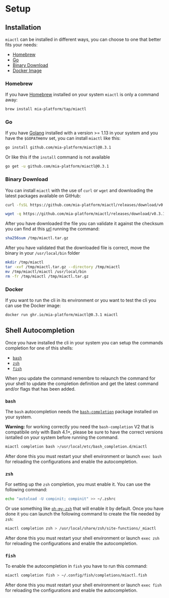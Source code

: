 # Setup

## Installation

`miactl` can be installed in different ways, you can choose to one that better fits your needs:

- [Homebrew](#homebrew)
- [Go](#go)
- [Binary Download](#binary-download)
- [Docker Image](#docker)

### Homebrew

If you have [Homebrew] installed on your system `miactl` is only a command away:

```sh
brew install mia-platform/tap/miactl
```

### Go

If you have [Golang] installed with a version >= 1.13 in your system and you have the `$GOPATH`env set, you can
install `miactl` like this:

```sh
go install github.com/mia-platform/miactl@0.3.1
```

Or like this if the `install` command is not available

```sh
go get -u github.com/mia-platform/miactl@0.3.1
```

### Binary Download

You can install `miactl` with the use of `curl` or `wget` and downloading the latest packages available on GitHub:

```sh
curl -fsSL https://github.com/mia-platform/miactl/releases/download/v0.3.1/miactl_$(uname)_$(uname -m).tar.gz -o /tmp/miactl.tar.gz
```

```sh
wget -q https://github.com/mia-platform/miactl/releases/download/v0.3.1/miactl_$(uname)_$(uname -m).tar.gz -O /tmp/miactl.tar.gz
```

After you have downloaded the file you can validate it against the checksum you can find at this [url] running the
command:

```sh
sha256sum /tmp/miactl.tar.gz
```

After you have validated that the downloaded file is correct, move the binary in your `/usr/local/bin` folder

```sh
mkdir /tmp/miactl
tar -xvf /tmp/miactl.tar.gz --directory /tmp/miactl
mv /tmp/miactl/miactl /usr/local/bin
rm -fr /tmp/miactl /tmp/miactl.tar.gz
```

### Docker

If you want to run the cli in its environment or you want to test the cli you can use the Docker image:

```sh
docker run ghr.io/mia-platform/miactl@0.3.1 miactl
```

## Shell Autocompletion

Once you have installed the cli in your system you can setup the commands completion for one of this shells:

- [`bash`](#bash)
- [`zsh`](#zsh)
- [`fish`](#fish)

When you update the command remembre to relaunch the command for your shell to update the completion definition
and get the latest command and/or flags that has been added.

### `bash`

The `bash` autocompletion needs the [`bash-completion`] package installed on your system.

**Warning:** for working correctly you need the `bash-completion` V2 that is compatibile only with Bash 4.1+,
please be sure to have the correct versions isntalled on your system before running the command.

```sh
miactl completion bash >/usr/local/etc/bash_completion.d/miactl
```

After done this you must restart your shell environment or launch `exec bash` for reloading the configurations
and enable the autocompletion.

### `zsh`

For setting up the `zsh` completion, you must enable it. You can use the following command:

```sh
echo "autoload -U compinit; compinit" >> ~/.zshrc
```

Or use something like [`oh-my-zsh`] that will enable it by default. Once you have done it you can launch the
following command to create the file needed by `zsh`:

```sh
miactl completion zsh > /usr/local/share/zsh/site-functions/_miactl
```

After done this you must restart your shell environment or launch `exec zsh` for reloading the configurations and
enable the autocompletion.

### `fish`

To enable the autocompletion in `fish` you have to run this command:

```sh
miactl completion fish > ~/.config/fish/completions/miactl.fish
```

After done this you must restart your shell environment or launch `exec fish` for reloading the configurations and
enable the autocompletion.

[Homebrew]: https://brew.sh "The Missing Package Manager for macOS (or Linux)"
[Golang]: https://go.dev "Build simple, secure, scalable systems with Go"
[url]: https://github.com/mia-platform/miactl/releases/download/v0.3.1/checksums.txt "miactl checksums"
[`bash-completion`]: https://github.com/scop/bash-completion "Programmable completion functions for bash"
[`oh-my-zsh`]: https://ohmyz.sh "Oh My Zsh is a delightful, open source, community-driven
	framework for managing your Zsh configuration"
